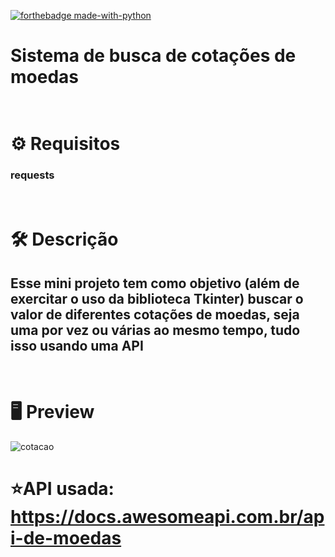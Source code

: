 [![forthebadge made-with-python](http://ForTheBadge.com/images/badges/made-with-python.svg)](https://www.python.org/)
# Sistema de busca de cotações de moedas
# <br>:gear: Requisitos
### requests

# <br>:hammer_and_wrench: Descrição
## Esse mini projeto tem como objetivo (além de exercitar o uso da biblioteca Tkinter) buscar o valor de diferentes cotações de moedas, seja uma por vez ou várias ao mesmo tempo, tudo isso usando uma API
# <br>:desktop_computer: Preview
 
![cotacao](https://github.com/Sinuelo/Sistema-de-Busca-de-Cotacoes-de-Moedas/assets/98895433/9a586d60-19e4-4934-a91c-2784ca1644a4)

# :star:API usada: https://docs.awesomeapi.com.br/api-de-moedas
